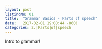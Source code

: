```yaml
---
layout: post
listingNo: 01
title:  "Grammar Basics - Parts of speech"
date:   2017-02-01 19:08:44 -0600
categories: 2.|Parts|of|speech
---
```


Intro to grammar!
